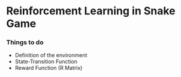 # Reinforcement Learning in Snake Game

### Things to do 

- Definition of the environment 
- State-Transition Function
- Reward Function (R Matrix)